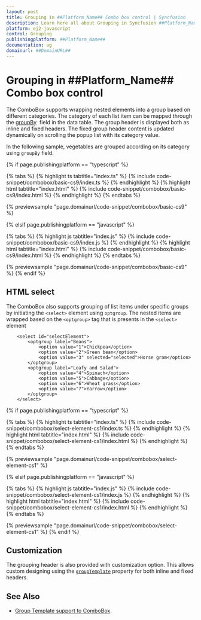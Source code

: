 ```yaml
---
layout: post
title: Grouping in ##Platform_Name## Combo box control | Syncfusion
description: Learn here all about Grouping in Syncfusion ##Platform_Name## Combo box control of Syncfusion Essential JS 2 and more.
platform: ej2-javascript
control: Grouping 
publishingplatform: ##Platform_Name##
documentation: ug
domainurl: ##DomainURL##
---
```


# Grouping in ##Platform_Name## Combo box control

The ComboBox supports wrapping nested elements into a group based on different categories. The category of each list item can be mapped through the [groupBy](../api/combo-box/#fields) &nbsp;field in the data table. The group header is displayed both as inline and fixed headers. The fixed group header content is updated dynamically on scrolling the popup list with its category value.

In the following sample, vegetables are grouped according on its category using `groupBy` field.

{% if page.publishingplatform == "typescript" %}

 {% tabs %}
{% highlight ts tabtitle="index.ts" %}
{% include code-snippet/combobox/basic-cs9/index.ts %}
{% endhighlight %}
{% highlight html tabtitle="index.html" %}
{% include code-snippet/combobox/basic-cs9/index.html %}
{% endhighlight %}
{% endtabs %}
        
{% previewsample "page.domainurl/code-snippet/combobox/basic-cs9" %}

{% elsif page.publishingplatform == "javascript" %}

{% tabs %}
{% highlight js tabtitle="index.js" %}
{% include code-snippet/combobox/basic-cs9/index.js %}
{% endhighlight %}
{% highlight html tabtitle="index.html" %}
{% include code-snippet/combobox/basic-cs9/index.html %}
{% endhighlight %}
{% endtabs %}

{% previewsample "page.domainurl/code-snippet/combobox/basic-cs9" %}
{% endif %}

## HTML select

The ComboBox also supports grouping of list items under specific groups by initiating the `<select>` element using  `optgroup`. The nested items are wrapped based on the `<optgroup>` tag that is presents in the `<select>` element

```
    <select id="selectElement">
        <optgroup label="Beans">
            <option value="1">Chickpea</option>
            <option value="2">Green bean</option>
            <option value="3" selected="selected">Horse gram</option>
        </optgroup>
        <optgroup label="Leafy and Salad">
            <option value="4">Spinach</option>
            <option value="5">Cabbage</option>
            <option value="6">Wheat grass</option>
            <option value="7">Yarrow</option>
        </optgroup>
    </select>
```

{% if page.publishingplatform == "typescript" %}

 {% tabs %}
{% highlight ts tabtitle="index.ts" %}
{% include code-snippet/combobox/select-element-cs1/index.ts %}
{% endhighlight %}
{% highlight html tabtitle="index.html" %}
{% include code-snippet/combobox/select-element-cs1/index.html %}
{% endhighlight %}
{% endtabs %}
        
{% previewsample "page.domainurl/code-snippet/combobox/select-element-cs1" %}

{% elsif page.publishingplatform == "javascript" %}

{% tabs %}
{% highlight js tabtitle="index.js" %}
{% include code-snippet/combobox/select-element-cs1/index.js %}
{% endhighlight %}
{% highlight html tabtitle="index.html" %}
{% include code-snippet/combobox/select-element-cs1/index.html %}
{% endhighlight %}
{% endtabs %}

{% previewsample "page.domainurl/code-snippet/combobox/select-element-cs1" %}
{% endif %}

## Customization

The grouping header is also provided with customization option. This allows custom designing using the [`groupTemplate`](../api/combo-box/#grouptemplate) property for both inline and fixed headers.

## See Also

* [Group Template support to ComboBox](./templates/#group-template).
